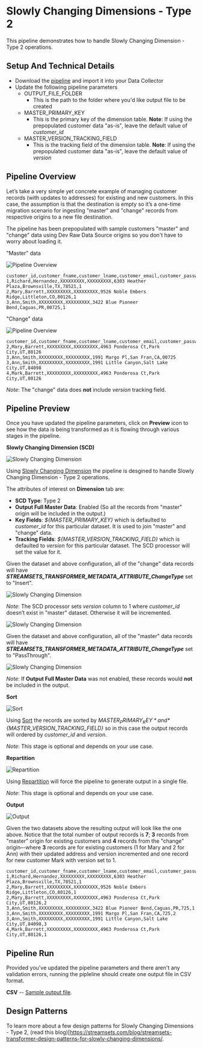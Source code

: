 Slowly Changing Dimensions - Type 2
===================================

This pipeline demonstrates how to handle Slowly Changing Dimension - Type 2 operations.

Setup And Technical Details
---------------------------

* Download the [pipeline](SCDType2588a6d29-c8b9-439e-8bec-8b1f7b9c0e99.json) and import it into your Data Collector
* Update the following pipeline parameters
    * OUTPUT_FILE_FOLDER
        * This is the path to the folder where you'd like output file to be created
    * MASTER_PRIMARY_KEY
        * This is the primary key of the dimension table. **Note**: If using the prepopulated customer data "as-is", leave the default value of *customer_id*
    * MASTER_VERSION_TRACKING_FIELD
        * This is the tracking field of the dimension table. **Note**: If using the prepopulated customer data "as-is", leave the default value of *version*


Pipeline Overview
-----------------

Let’s take a very simple yet concrete example of managing customer records (with updates to addresses) for existing and new customers. In this case, the assumption is that the destination is empty so it’s a one-time migration scenario for ingesting "master" and "change" records from respective origins to a new file destination.

The pipeline has been prepopulated with sample customers "master" and "change" data using Dev Raw Data Source origins so you don't have to worry about loading it.

"Master" data

![Pipeline Overview](images/img1a.png)

```
customer_id,customer_fname,customer_lname,customer_email,customer_password,customer_street,customer_city,customer_state,customer_zipcode,version
1,Richard,Hernandez,XXXXXXXXX,XXXXXXXXX,6303 Heather Plaza,Brownsville,TX,78521,1
2,Mary,Barrett,XXXXXXXXX,XXXXXXXXX,9526 Noble Embers Ridge,Littleton,CO,80126,1
3,Ann,Smith,XXXXXXXXX,XXXXXXXXX,3422 Blue Pioneer Bend,Caguas,PR,00725,1
```

"Change" data

![Pipeline Overview](images/img1b.png)

```
customer_id,customer_fname,customer_lname,customer_email,customer_password,customer_street,customer_city,customer_state,customer_zipcode
2,Mary,Barrett,XXXXXXXXX,XXXXXXXXX,4963 Ponderosa Ct,Park City,UT,80126
3,Ann,Smith,XXXXXXXXX,XXXXXXXXX,1991 Margo Pl,San Fran,CA,00725
3,Ann,Smith,XXXXXXXXX,XXXXXXXXX,1991 Little Canyon,Salt Lake City,UT,84098
4,Mark,Barrett,XXXXXXXXX,XXXXXXXXX,4963 Ponderosa Ct,Park City,UT,80126
```

*Note*: The "change" data does **not** include *version* tracking field.


Pipeline Preview
----------------

Once you have updated the pipeline parameters, click on **Preview** icon to see how the data is being transformed as it is flowing through various stages in the pipeline.

**Slowly Changing Dimension (SCD)**

![Slowly Changing Dimension](images/img2.png)

Using [Slowly Changing Dimension](https://streamsets.com/documentation/transformer/latest/help/transformer/Processors/SCDimension.html#concept_ixk_bbr_j3b) the pipeline is desgined to handle Slowly Changing Dimension - Type 2 operations.

The attributes of interest on **Dimension** tab are:

* **SCD Type**: Type 2
* **Output Full Master Data**: Enabled (So all the records from "master" origin will be included in the output.)
* **Key Fields**: *${MASTER_PRIMARY_KEY}* which is defaulted to *customer_id* for this particular dataset. It is used to join "master" and "change" data.
* **Tracking Fields**: *${MASTER_VERSION_TRACKING_FIELD}* which is defaulted to *version* for this particular dataset. The SCD processor will set the value for it.

Given the dataset and above configuration, all of the "change" data records will have *__STREAMSETS_TRANSFORMER_METADATA_ATTRIBUTE_ChangeType__* set to "Insert". 

![Slowly Changing Dimension](images/img2a.png)

*Note*: The SCD processor sets *version* column to 1 where *customer_id* doesn’t exist in "master" dataset. Otherwise it will be incremented.

![Slowly Changing Dimension](images/img2b.png)

Given the dataset and above configuration, all of the "master" data records will have *__STREAMSETS_TRANSFORMER_METADATA_ATTRIBUTE_ChangeType__* set to "PassThrough".

![Slowly Changing Dimension](images/img2c.png)

 *Note*: If **Output Full Master Data** was not enabled, these records would **not** be included in the output.


**Sort**

![Sort](images/img3.png)

Using [Sort](https://streamsets.com/documentation/transformer/latest/help/transformer/Processors/Sort.html#concept_jw2_pq5_rgb) the records are sorted by *${MASTER_PRIMARY_KEY}* and *${MASTER_VERSION_TRACKING_FIELD}* so in this case the output records will ordered by *customer_id* and *version*. 

*Note*: This stage is optional and depends on your use case.


**Repartition**

![Repartition](images/img4.png)

Using [Repartition](https://streamsets.com/documentation/transformer/latest/help/transformer/Processors/Repartition.html#concept_cm5_lfg_wgb) will force the pipeline to generate output in a single file.

*Note*: This stage is optional and depends on your use case.


**Output**

![Output](images/img5.png)

Given the two datasets above the resulting output will look like the one above. Notice that the total number of output records is **7**; **3** records from "master" origin for existing customers and **4** records from the "change" origin–-where **3** records are for existing customers (1 for Mary and 2 for Ann) with their updated address and version incremented and one record for new customer Mark with version set to 1.

```
customer_id,customer_fname,customer_lname,customer_email,customer_password,customer_street,customer_city,customer_state,customer_zipcode,version
1,Richard,Hernandez,XXXXXXXXX,XXXXXXXXX,6303 Heather Plaza,Brownsville,TX,78521,1
2,Mary,Barrett,XXXXXXXXX,XXXXXXXXX,9526 Noble Embers Ridge,Littleton,CO,80126,1
2,Mary,Barrett,XXXXXXXXX,XXXXXXXXX,4963 Ponderosa Ct,Park City,UT,80126,2
3,Ann,Smith,XXXXXXXXX,XXXXXXXXX,3422 Blue Pioneer Bend,Caguas,PR,725,1
3,Ann,Smith,XXXXXXXXX,XXXXXXXXX,1991 Margo Pl,San Fran,CA,725,2
3,Ann,Smith,XXXXXXXXX,XXXXXXXXX,1991 Little Canyon,Salt Lake City,UT,84098,3
4,Mark,Barrett,XXXXXXXXX,XXXXXXXXX,4963 Ponderosa Ct,Park City,UT,80126,1
```


Pipeline Run
------------

Provided you've updated the pipeline parameters and there aren't any validation errors, running the pipleline should create one output file in CSV format.

**CSV** -- [Sample output file](output/part-00000-d21cc8cc-75b9-4e69-aa56-55e5abe93bac-c000.csv).


Design Patterns
---------------

To learn more about a few design patterns for Slowly Changing Dimensions - Type 2, (read this blog)[https://streamsets.com/blog/streamsets-transformer-design-patterns-for-slowly-changing-dimensions/.
